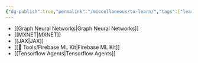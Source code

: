 ```yaml
---
{"dg-publish":true,"permalink":"/miscellaneous/to-learn/","tags":["learning"],"noteIcon":"2","updated":"2024-06-04T12:45:36.026+05:30"}
---
```



- [[Graph Neural Networks\|Graph Neural Networks]]
- [[MXNET\|MXNET]]
- [[JAX\|JAX]]
- [[🧰 Tools/Firebase ML Kit\|Firebase ML Kit]]
- [[Tensorflow Agents\|Tensorflow Agents]]
